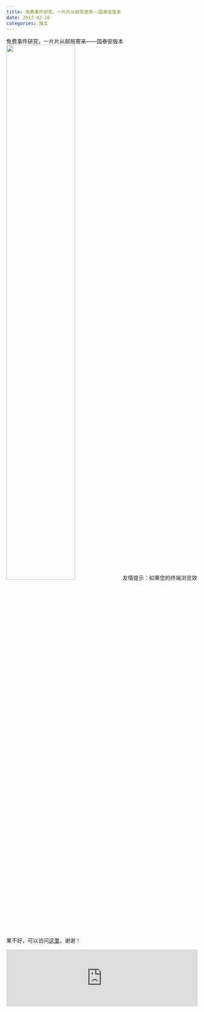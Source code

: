 ```yaml
---
title: 免费事件研究，一片片从邮局寄来——国泰安版本
date: 2017-02-16
categories: 推文
---
```

免费事件研究，一片片从邮局寄来——国泰安版本
<img src="http://mmbiz.qpic.cn/mmbiz_jpg/ACviaWTBFxhZib3uiajACmfibYnjPZc3iaTHXToPaZQ4WuUn9kuHHrIFsQbT2JkTgX1PyBJ5iavSnFPvMx0nhpIfLmIQ/0?wx_fmt=jpeg" style="width: 60%; height: auto;"/><!--more-->
友情提示：如果您的终端浏览效果不好，可以访问[这里](https://stata-club.github.io/stata_article/2017-02-16.html)，谢谢！
<iframe src="https://stata-club.github.io/stata_article/2017-02-16.html" id="iframepage" frameborder="0" scrolling="no" marginheight="0" marginwidth="0" width="100%" onLoad="iFrameHeight()"></iframe>
<script type="text/javascript" language="javascript">
function iFrameHeight() {
var ifm= document.getElementById("iframepage");
var subWeb = document.frames ? document.frames["iframepage"].document : ifm.contentDocument;   
if(ifm != null && subWeb != null) {
 ifm.height = subWeb.body.scrollHeight;
} 
} 
</script> 
